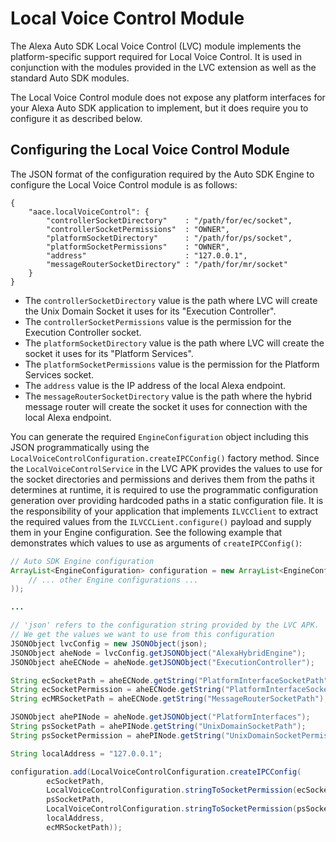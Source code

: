 # Local Voice Control Module

The Alexa Auto SDK Local Voice Control (LVC) module implements the platform-specific support required for Local Voice Control. It is used in conjunction with the modules provided in the LVC extension as well as the standard Auto SDK modules.

The Local Voice Control module does not expose any platform interfaces for your Alexa Auto SDK application to implement, but it does require you to configure it as described below.

## Configuring the Local Voice Control Module

The JSON format of the configuration required by the Auto SDK Engine to configure the Local Voice Control module is as follows:

```
{
    "aace.localVoiceControl": {
        "controllerSocketDirectory"    : "/path/for/ec/socket",
        "controllerSocketPermissions"  : "OWNER",
        "platformSocketDirectory"      : "/path/for/ps/socket",
        "platformSocketPermissions"    : "OWNER",
        "address"                      : "127.0.0.1",
        "messageRouterSocketDirectory" : "/path/for/mr/socket"
    }
}
```
* The `controllerSocketDirectory` value is the path where LVC will create the Unix Domain Socket it uses for its "Execution Controller".
* The `controllerSocketPermissions` value is the permission for the Execution Controller socket.
* The `platformSocketDirectory` value is the path where LVC will create the socket it uses for its "Platform Services".
* The `platformSocketPermissions` value is the permission for the Platform Services socket.
* The `address` value is the IP address of the local Alexa endpoint.
* The `messageRouterSocketDirectory` value is the path where the hybrid message router will create the socket it uses for connection with the local Alexa endpoint.

You can generate the required `EngineConfiguration` object including this JSON programmatically using the `LocalVoiceControlConfiguration.createIPCConfig()` factory method. Since the `LocalVoiceControlService` in the LVC APK provides the values to use for the socket directories and permissions and derives them from the paths it determines at runtime, it is required to use the programmatic configuration generation over providing hardcoded paths in a static configuration file. It is the responsibility of your application that implements `ILVCClient` to extract the required values from the `ILVCCLient.configure()` payload and supply them in your Engine configuration. See the following example that demonstrates which values to use as arguments of `createIPCConfig()`:

```java
// Auto SDK Engine configuration
ArrayList<EngineConfiguration> configuration = new ArrayList<EngineConfiguration>(Arrays.asList(
    // ... other Engine configurations ...
));

...

// 'json' refers to the configuration string provided by the LVC APK.
// We get the values we want to use from this configuration
JSONObject lvcConfig = new JSONObject(json);
JSONObject aheNode = lvcConfig.getJSONObject("AlexaHybridEngine");
JSONObject aheECNode = aheNode.getJSONObject("ExecutionController");

String ecSocketPath = aheECNode.getString("PlatformInterfaceSocketPath");
String ecSocketPermission = aheECNode.getString("PlatformInterfaceSocketPermissions");
String ecMRSocketPath = aheECNode.getString("MessageRouterSocketPath");

JSONObject ahePINode = aheNode.getJSONObject("PlatformInterfaces");
String psSocketPath = ahePINode.getString("UnixDomainSocketPath");
String psSocketPermission = ahePINode.getString("UnixDomainSocketPermissions");

String localAddress = "127.0.0.1";

configuration.add(LocalVoiceControlConfiguration.createIPCConfig(
        ecSocketPath,
        LocalVoiceControlConfiguration.stringToSocketPermission(ecSocketPermission),
        psSocketPath,
        LocalVoiceControlConfiguration.stringToSocketPermission(psSocketPermission),
        localAddress,
        ecMRSocketPath));
```